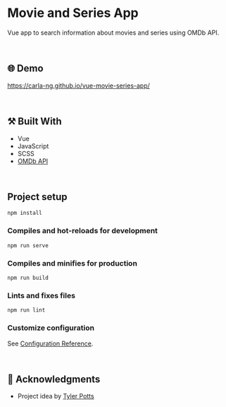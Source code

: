 # Movie and Series App
Vue app to search information about movies and series using OMDb API.

<br/>

## :globe_with_meridians: Demo
https://carla-ng.github.io/vue-movie-series-app/

<br/>

## :hammer_and_pick: Built With
* Vue
* JavaScript
* SCSS
* [OMDb API](https://www.omdbapi.com/)

<br/>

## Project setup
```
npm install
```

### Compiles and hot-reloads for development
```
npm run serve
```

### Compiles and minifies for production
```
npm run build
```

### Lints and fixes files
```
npm run lint
```

### Customize configuration
See [Configuration Reference](https://cli.vuejs.org/config/).

<br/>

## :clap: Acknowledgments
* Project idea by [Tyler Potts](https://tylerpotts.co.uk/)
